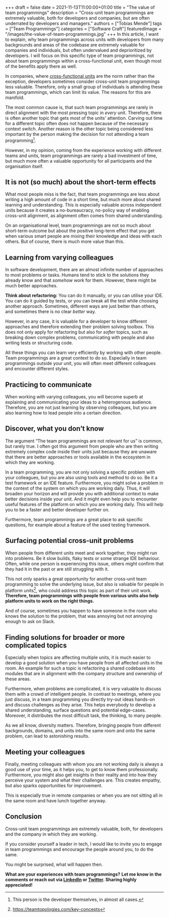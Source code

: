 +++ 
draft = false
date = 2021-11-13T11:00:00+01:00
title = "The value of team programmings"
description = "Cross-unit team programmings are extremely valuable, both for developers and companies, but are often underrated by developers and managers."
authors = ["Tobias Mende"]
tags = ["Team Programmings"]
categories = ["Software Craft"]
featuredImage = "/images/the-value-of-team-programmings.jpg"
+++
In this article, I want to explain, why team programmings across units with developers from many backgrounds and areas of the codebase are extremely valuable for companies and individuals, but often undervalued and deprioritized by developers. I will focus on this specific type of team programmings, not about team programmings within a cross-functional unit, even though most of the benefits apply there as well.

In companies, where [cross-functional units](/blog/cross-functional-units-uni-functional-teams/#cross-functional-units) are the norm rather than the exception, developers sometimes consider cross-unit team programmings less valuable. Therefore, only a small group of individuals is attending these team programmings, which can limit its value. The reasons for this are manifold.

The most common cause is, that such team programmings are rarely in direct alignment with the most pressing topic in *every* unit. Therefore, there is often another topic that gets most of the units' attention. Carving out time for a different topic often does not happen because of the necessary context switch. Another reason is the other topic being considered less important by the person making the decision for not attending a team programming[^1]. 

[^1]: This person is the developer themselves, in almost all cases.

However, in my opinion, coming from the experience working with different teams and units, team programmings are rarely a bad investment of time, but much more often a valuable opportunity for all participants and the organisation itself.

## It is not (so much) about the short-term effects
What most people miss is the fact, that team programmings are less about writing a high amount of code in a short time, but much more about shared learning and understanding. This is especially valuable across independent units because it creates a no-bureaucracy, no-policy way of enabling cross-unit alignment, as alignment often comes from shared understanding.

On an organisational level, team programmings are not so much about short-term outcome but about the positive long-term effect that you get when various smart people are mixing their knowledge and ideas with each others. But of course, there is much more value than this.

## Learning from varying colleagues
In software development, there are an almost infinite number of approaches to most problems or tasks. Humans tend to stick to the solutions they already know and that *somehow work* for them. However, there might be much better approaches.

**Think about refactoring:** You can do it manually, or you can utilise your IDE. You can do it guided by tests, or you can break all the test while choosing another approach. Sometimes, different ways are just better than others, and sometimes there is no clear *better* way.

However, in any case, it is valuable for a developer to know different approaches and therefore extending their problem solving toolbox. This does not only apply for refactoring but also for *softer* topics, such as breaking down complex problems, communicating with people and also writing tests or structuring code.

All these things you can learn very efficiently by working with other people. Team programmings are a great context to do so. Especially in team programmings outside your unit, you will often meet different colleagues and encounter different styles.

## Practicing to communicate
When working with varying colleagues, you will become superb at explaining and communicating your ideas to a heterogenous audience. Therefore, you are not just learning by observing colleagues, but you are also learning how to lead people into a certain direction.

## Discover, what you don’t know
The argument “The team programmings are not relevant for us” is common, but rarely true. I often got this argument from people who are then writing extremely complex code inside their units just because they are unaware that there are better approaches or tools available in the ecosystem in which they are working.

In a team programming, you are not only solving a specific problem with your colleagues, but you are also using tools and method to do so. Be it a test framework or an IDE feature. Furthermore, you might solve a problem in the context of the system on which you are working daily. Thus, it will broaden your horizon and will provide you with additional context to make better decisions inside your unit. And it might even help you to encounter useful features of the platform on which you are working daily. This will help you to be a faster and better developer further on.

Furthermore, team programmings are a great place to ask specific questions, for example about a feature of the used testing framework.

## Surfacing potential cross-unit problems
When people from different units meet and work together, they might run into problems. Be it slow builds, flaky tests or some strange IDE behaviour. Often, while one person is experiencing this issue, others might confirm that they had it in the past or are still struggling with it.

This not only sparks a great opportunity for another cross-unit team programming to solve the underlying issue, but also is valuable for people in platform units[^2], who could address this topic as part of their unit work. **Therefore, team programmings with people from various units also help platform units to work on the right things.**

[^2]: https://teamtopologies.com/key-concepts

And of course, sometimes you happen to have someone in the room who knows the solution to the problem, that was annoying but not annoying enough to ask on Slack.

## Finding solutions for broader or more complicated topics
Especially when topics are affecting multiple units, it is much easier to develop a good solution when you have people from all affected units in the room. An example for such a topic is refactoring a shared codebase into modules that are in alignment with the company structure and ownership of these areas.

Furthermore, when problems are complicated, it is very valuable to discuss them with a crowd of intelligent people. In contrast to meetings, where you just discuss, in a team programming you directly try-out ideas hands-on and discuss challenges as they arise. This helps everybody to develop a shared understanding, surface questions and potential edge-cases. Moreover, it distributes the most difficult task, the thinking, to many people.

As we all know, diversity matters. Therefore, bringing people from different backgrounds, domains, and units into the same room and onto the same problem, can lead to astonishing results.

## Meeting your colleagues
Finally, meeting colleagues with whom you are not working daily is always a good use of your time, as it helps you, to get to know them professionally. Furthermore, you might also get insights in their reality and into how they perceive your system and what their challenges are. This creates empathy, but also sparks opportunities for improvement.

This is especially true in remote companies or when you are not sitting all in the same room and have lunch together anyway.

## Conclusion
Cross-unit team programmings are extremely valuable, both, for developers and the company in which they are working. 

If you consider yourself a leader in tech, I would like to invite you to engage in team programmings and encourage the people around you, to do the same.

You might be surprised, what will happen then.

 **What are your experiences with team programmings?**
 **Let me know in the comments or reach out via [LinkedIn](https://www.linkedin.com/in/tobiasmende/) or [Twitter](https://twitter.com/Tobias_Mende). Sharing highly appreciated!**